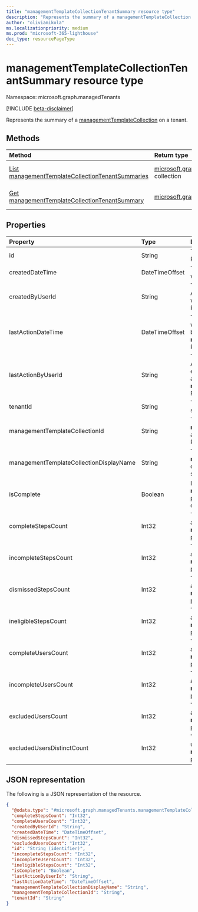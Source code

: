 ```yaml
---
title: "managementTemplateCollectionTenantSummary resource type"
description: "Represents the summary of a managementTemplateCollection on a tenant."
author: "oliviamikola"
ms.localizationpriority: medium
ms.prod: "microsoft-365-lighthouse"
doc_type: resourcePageType
---
```


# managementTemplateCollectionTenantSummary resource type

Namespace: microsoft.graph.managedTenants

[!INCLUDE [beta-disclaimer](../../includes/beta-disclaimer.md)]

Represents the summary of a [managementTemplateCollection](../resources/managedtenants-managementTemplateCollection.md) on a tenant.

## Methods
|Method|Return type|Description|
|:---|:---|:---|
|[List managementTemplateCollectionTenantSummaries](../api/managedtenants-managedtenant-list-managementtemplatecollectiontenantsummaries.md)|[microsoft.graph.managedTenants.managementtemplatecollectiontenantsummary](../resources/managedtenants-managementtemplatecollectiontenantsummary.md) collection|Get a list of the [microsoft.graph.managedTenants.managementTemplateCollectionTenantSummary](../resources/managedtenants-managementtemplatecollectiontenantsummary.md) objects and their properties.|
|[Get managementTemplateCollectionTenantSummary](../api/managedtenants-managementtemplatecollectiontenantsummary-get.md)|[microsoft.graph.managedTenants.managementtemplatecollectiontenantsummary](../resources/managedtenants-managementtemplatecollectiontenantsummary.md)|Read the properties and relationships of a [microsoft.graph.managedTenants.managementTemplateCollectionTenantSummary](../resources/managedtenants-managementtemplatecollectiontenantsummary.md) object.|

## Properties
| Property                                | Type           | Description                                                                                                                                                           |
|:----------------------------------------|:---------------|:----------------------------------------------------------------------------------------------------------------------------------------------------------------------|
| id                                      | String         | The unique identifier for the entity. Required. Read-only.                                                                                                            |
| createdDateTime                         | DateTimeOffset | The date and time when this entity was created. Required. Read-only.                                                                                                  |
| createdByUserId                         | String         | The unique identifier for the Azure Active Directory (Azure AD) user who created this entity. Required. Read-only.                                                    |
| lastActionDateTime                      | DateTimeOffset | The date and time when this entity was last modified. Normally caused by activities in the related **managementTemplateCollections**. Read-only.                      |
| lastActionByUserId                      | String         | The unique identifier for the Azure AD user who last modified this entity. Normally caused by activities in the related **managementTemplateCollections**. Read-only. |
| tenantId                                | String         | The tenant ID associated with this summary. Required. Read-only.                                                                                                      |
| managementTemplateCollectionId          | String         | The unique identifier for the **managementTemplateCollection** associated with this summary. Required. Read-only.                                                     |
| managementTemplateCollectionDisplayName | String         | The **managementTemplateCollection** display name associated with this summary.  Required. Read-only.                                                                 |
| isComplete                              | Boolean        | Indicates whether this **tenantId**, **managementTemplateCollectionId** pair is complete. Required. Read-only.                                                        |
| completeStepsCount                      | Int32          | The number of complete steps associated with this **tenantId**, **managementTemplateCollectionId** pair. Required. Read-only.                                         |
| incompleteStepsCount                    | Int32          | The number of incomplete steps associated with this **tenantId**, **managementTemplateCollectionId** pair. Required. Read-only.                                       |
| dismissedStepsCount                     | Int32          | The number of dismissed steps associated with this **tenantId**, **managementTemplateCollectionId** pair. Required. Read-only.                                        |
| ineligibleStepsCount                    | Int32          | The number of ineligible steps associated with this **tenantId**, **managementTemplateCollectionId** pair. Required. Read-only.                                       |
| completeUsersCount                      | Int32          | The number of complete users associated with this **tenantId**, **managementTemplateCollectionId** pair. Required. Read-only.                                         |
| incompleteUsersCount                    | Int32          | The number of incomplete users associated with this **tenantId**, **managementTemplateCollectionId** pair. Required. Read-only.                                       |
| excludedUsersCount                      | Int32          | The number of excluded users associated with this **tenantId**, **managementTemplateCollectionId** pair. Required. Read-only.                                         |
| excludedUsersDistinctCount              | Int32          | The number of distinct excluded users associated with this **tenantId**, **managementTemplateCollectionId** pair. Required. Read-only.                                |

## JSON representation
The following is a JSON representation of the resource.
<!-- {
  "blockType": "resource",
  "keyProperty": "id",
  "@odata.type": "microsoft.graph.managedTenants.managementTemplateCollectionTenantSummary",
  "baseType": "microsoft.graph.entity",
  "openType": false
}
-->
``` json
{
  "@odata.type": "#microsoft.graph.managedTenants.managementTemplateCollectionTenantSummary",
  "completeStepsCount": "Int32",
  "completeUsersCount": "Int32",
  "createdByUserId": "String",
  "createdDateTime": "DateTimeOffset",
  "dismissedStepsCount": "Int32",
  "excludedUsersCount": "Int32",
  "id": "String (identifier)",
  "incompleteStepsCount": "Int32",
  "incompleteUsersCount": "Int32",
  "ineligibleStepsCount": "Int32",
  "isComplete": "Boolean",
  "lastActionByUserId": "String",
  "lastActionDateTime": "DateTimeOffset",
  "managementTemplateCollectionDisplayName": "String",
  "managementTemplateCollectionId": "String",
  "tenantId": "String"
}
```
